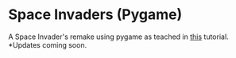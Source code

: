 # Space Invaders (Pygame)
A Space Invader&apos;s remake using pygame as teached in [this](https://www.youtube.com/watch?v=FfWpgLFMI7w "this") tutorial.
*Updates coming soon.
